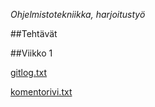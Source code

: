 *Ohjelmistotekniikka, harjoitustyö* 

##Tehtävät

##Viikko 1

[gitlog.txt](https://github.com/vuorkais/ot-harjoitusty-/blob/master/laskarit/gitlog.txt)

[komentorivi.txt](https://github.com/vuorkais/ot-harjoitusty-/blob/master/laskarit/komentorivi.txt)


